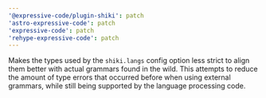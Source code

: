 ```yaml
---
'@expressive-code/plugin-shiki': patch
'astro-expressive-code': patch
'expressive-code': patch
'rehype-expressive-code': patch
---
```


Makes the types used by the `shiki.langs` config option less strict to align them better with actual grammars found in the wild. This attempts to reduce the amount of type errors that occurred before when using external grammars, while still being supported by the language processing code.
